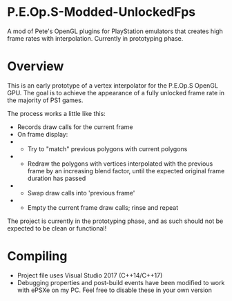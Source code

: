 # P.E.Op.S-Modded-UnlockedFps
A mod of Pete's OpenGL plugins for PlayStation emulators that creates high frame rates with interpolation. Currently in prototyping phase.

# Overview
This is an early prototype of a vertex interpolator for the P.E.Op.S OpenGL GPU. The goal is to achieve the appearance of a fully unlocked frame rate in the majority of PS1 games.

The process works a little like this:
* Records draw calls for the current frame
* On frame display:
* * Try to "match" previous polygons with current polygons
* * Redraw the polygons with vertices interpolated with the previous frame by an increasing blend factor, until the expected original frame duration has passed
* * Swap draw calls into 'previous frame'
* * Empty the current frame draw calls; rinse and repeat

The project is currently in the prototyping phase, and as such should not be expected to be clean or functional!

# Compiling
* Project file uses Visual Studio 2017 (C++14/C++17)
* Debugging properties and post-build events have been modified to work with ePSXe on my PC. Feel free to disable these in your own version